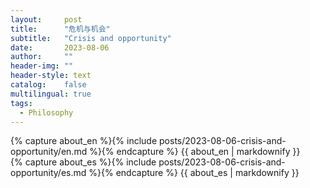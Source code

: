 ```yaml
---
layout:     post
title:      "危机与机会"
subtitle:   "Crisis and opportunity"
date:       2023-08-06
author:     ""
header-img: ""
header-style: text
catalog:    false
multilingual: true
tags:
  - Philosophy
---
```


<div class="en post-container">
    {% capture about_en %}{% include posts/2023-08-06-crisis-and-opportunity/en.md %}{% endcapture %}
    {{ about_en | markdownify }}
</div>

<div class="es post-container">
    {% capture about_es %}{% include posts/2023-08-06-crisis-and-opportunity/es.md %}{% endcapture %}
    {{ about_es | markdownify }}
</div>
